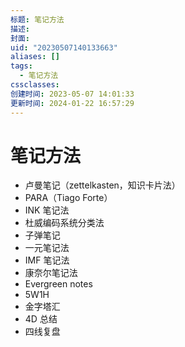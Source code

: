 ```yaml
---
标题: 笔记方法
描述:
封面:
uid: "20230507140133663"
aliases: []
tags:
  - 笔记方法
cssclasses:
创建时间: 2023-05-07 14:01:33
更新时间: 2024-01-22 16:57:29
---
```


# 笔记方法

- 卢曼笔记（zettelkasten，知识卡片法）
- PARA（Tiago Forte）
- INK 笔记法
- 杜威编码系统分类法
- 子弹笔记
- 一元笔记法
- IMF 笔记法
- 康奈尔笔记法
- Evergreen notes
- 5W1H
- 金字塔汇
- 4D 总结
- 四线复盘
